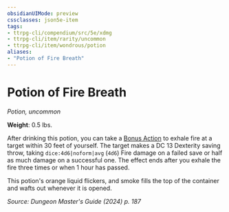 ```yaml
---
obsidianUIMode: preview
cssclasses: json5e-item
tags:
- ttrpg-cli/compendium/src/5e/xdmg
- ttrpg-cli/item/rarity/uncommon
- ttrpg-cli/item/wondrous/potion
aliases: 
- "Potion of Fire Breath"
---
```

# Potion of Fire Breath
*Potion, uncommon*  


**Weight**: 0.5 lbs.

After drinking this potion, you can take a [Bonus Action](3-Compendium/rules/variant-rules/bonus-action-xphb.md) to exhale fire at a target within 30 feet of yourself. The target makes a DC 13 Dexterity saving throw, taking `dice:4d6|noform|avg` (`4d6`) Fire damage on a failed save or half as much damage on a successful one. The effect ends after you exhale the fire three times or when 1 hour has passed.

This potion's orange liquid flickers, and smoke fills the top of the container and wafts out whenever it is opened.

*Source: Dungeon Master's Guide (2024) p. 187*